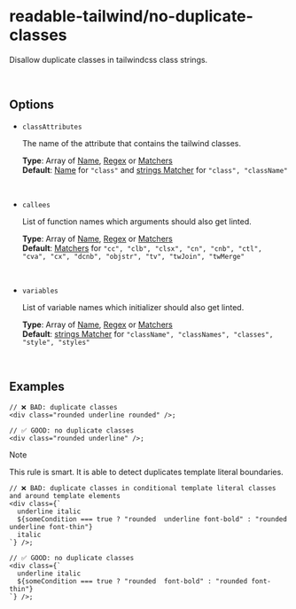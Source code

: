 # readable-tailwind/no-duplicate-classes

Disallow duplicate classes in tailwindcss class strings.

<br/>

## Options

- `classAttributes`

  The name of the attribute that contains the tailwind classes.

  **Type**: Array of [Name](../concepts/concepts.md#name), [Regex](../concepts/concepts.md#regular-expressions) or [Matchers](../concepts/concepts.md#matchers)  
  **Default**: [Name](../concepts/concepts.md#name) for `"class"` and [strings Matcher](../concepts/concepts.md#types-of-matchers) for `"class", "className"`

<br/>

- `callees`

  List of function names which arguments should also get linted.
  
  **Type**: Array of [Name](../concepts/concepts.md#name), [Regex](../concepts/concepts.md#regular-expressions) or [Matchers](../concepts/concepts.md#matchers)  
  **Default**: [Matchers](../concepts/concepts.md#types-of-matchers) for `"cc", "clb", "clsx", "cn", "cnb", "ctl", "cva", "cx", "dcnb", "objstr", "tv", "twJoin", "twMerge"`

<br/>

- `variables`

  List of variable names which initializer should also get linted.
  
  **Type**: Array of [Name](../concepts/concepts.md#name), [Regex](../concepts/concepts.md#regular-expressions) or [Matchers](../concepts/concepts.md#matchers)  
  **Default**:  [strings Matcher](../concepts/concepts.md#types-of-matchers) for `"className", "classNames", "classes", "style", "styles"`

<br/>

## Examples

```tsx
// ❌ BAD: duplicate classes
<div class="rounded underline rounded" />;
```

```tsx
// ✅ GOOD: no duplicate classes
<div class="rounded underline" />;
```

> [!NOTE]
> This rule is smart. It is able to detect duplicates template literal boundaries.

```tsx
// ❌ BAD: duplicate classes in conditional template literal classes and around template elements
<div class={`
  underline italic
  ${someCondition === true ? "rounded  underline font-bold" : "rounded underline font-thin"}
  italic
`} />;
```

```tsx
// ✅ GOOD: no duplicate classes
<div class={`
  underline italic
  ${someCondition === true ? "rounded  font-bold" : "rounded font-thin"}
`} />;
```
